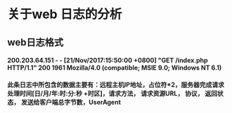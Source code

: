 关于web 日志的分析
==

web日志格式
--

#### 200.203.64.151 - - [21/Nov/2017:15:50:00 +0800] "GET /index.php HTTP/1.1" 200 1961 Mozilla/4.0 (compatible; MSIE 9.0; Windows NT 6.1)
#### 此条日志中所包含的数据主要有：远程主机IP地址，占位符\*2，服务器完成请求处理时间[日/月/年:时:分:秒 +时区]，请求方法， 请求资源URL， 协议， 返回状态， 发送给客户端总字节数，UserAgent

